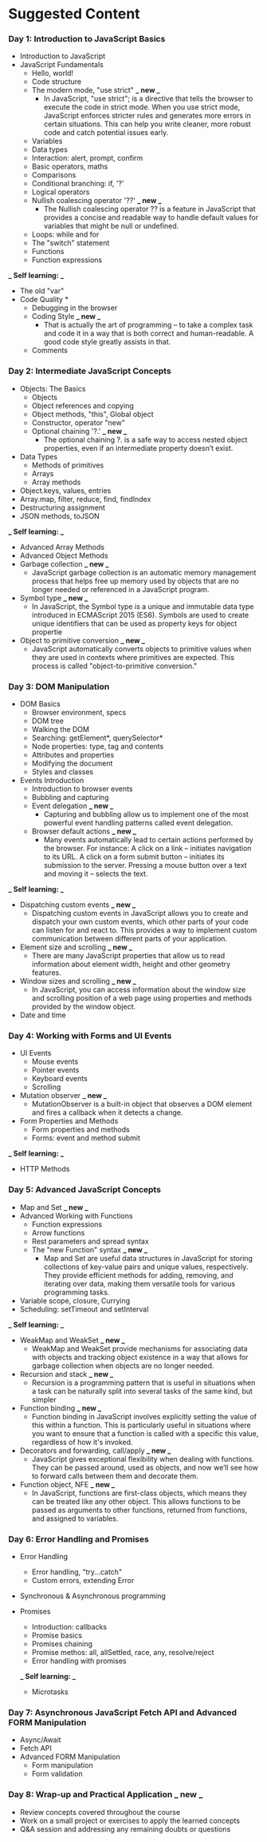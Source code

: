 # Suggested Content

### Day 1: Introduction to JavaScript Basics

- Introduction to JavaScript
- JavaScript Fundamentals
  - Hello, world!
  - Code structure
  - The modern mode, "use strict" **_ new _**
    - In JavaScript, "use strict"; is a directive that tells the browser to execute the code in strict mode. When you use strict mode, JavaScript enforces stricter rules and generates more errors in certain situations. This can help you write cleaner, more robust code and catch potential issues early.
  - Variables
  - Data types
  - Interaction: alert, prompt, confirm
  - Basic operators, maths
  - Comparisons
  - Conditional branching: if, '?' 
  - Logical operators
  - Nullish coalescing operator '??' **_ new _**
    - The Nullish coalescing operator ?? is a feature in JavaScript that provides a concise and readable way to handle default values for variables that might be null or undefined.
  - Loops: while and for
  - The "switch" statement
  - Functions
  - Function expressions

**_ Self learning: _**

- The old "var"
- Code Quality *
  - Debugging in the browser 
  - Coding Style **_ new _**
    - That is actually the art of programming – to take a complex task and code it in a way that is both correct and human-readable. A good code style greatly assists in that.
  - Comments 

### Day 2: Intermediate JavaScript Concepts

- Objects: The Basics
  - Objects
  - Object references and copying
  - Object methods, "this", Global object
  - Constructor, operator "new" 
  - Optional chaining '?.' **_ new _**
    - The optional chaining ?. is a safe way to access nested object properties, even if an intermediate property doesn’t exist.
- Data Types
  - Methods of primitives
  - Arrays
  - Array methods
- Object.keys, values, entries
- Array.map, filter, reduce, find, findIndex
- Destructuring assignment
- JSON methods, toJSON

**_ Self learning: _**

- Advanced Array Methods
- Advanced Object Methods
- Garbage collection **_ new _**
   - JavaScript garbage collection is an automatic memory management process that helps free up memory used by objects that are no longer needed or referenced in a JavaScript program.
- Symbol type **_ new _**
  - In JavaScript, the Symbol type is a unique and immutable data type introduced in ECMAScript 2015 (ES6). Symbols are used to create unique identifiers that can be used as property keys for object propertie
- Object to primitive conversion **_ new _**
  - JavaScript automatically converts objects to primitive values when they are used in contexts where primitives are expected. This process is called "object-to-primitive conversion."

### Day 3: DOM Manipulation

- DOM Basics
  - Browser environment, specs
  - DOM tree
  - Walking the DOM
  - Searching: getElement*, querySelector*
  - Node properties: type, tag and contents
  - Attributes and properties
  - Modifying the document
  - Styles and classes
- Events Introduction
  - Introduction to browser events
  - Bubbling and capturing
  - Event delegation **_ new _**
    - Capturing and bubbling allow us to implement one of the most powerful event handling patterns called event delegation.
  - Browser default actions **_ new _**
     - Many events automatically lead to certain actions performed by the browser. For instance: A click on a link – initiates navigation to its URL. A click on a form submit button – initiates its submission to the server. Pressing a mouse button over a text and moving it – selects the text.

**_ Self learning: _**

- Dispatching custom events **_ new _**
  - Dispatching custom events in JavaScript allows you to create and dispatch your own custom events, which other parts of your code can listen for and react to. This provides a way to implement custom communication between different parts of your application.
- Element size and scrolling **_ new _**
  - There are many JavaScript properties that allow us to read information about element width, height and other geometry features.
- Window sizes and scrolling **_ new _**
   - In JavaScript, you can access information about the window size and scrolling position of a web page using properties and methods provided by the window object.
- Date and time

### Day 4: Working with Forms and UI Events

- UI Events
  - Mouse events
  - Pointer events
  - Keyboard events
  - Scrolling
- Mutation observer **_ new _**
  - MutationObserver is a built-in object that observes a DOM element and fires a callback when it detects a change.
- Form Properties and Methods
  - Form properties and methods
  - Forms: event and method submit

**_ Self learning: _**

- HTTP Methods

### Day 5: Advanced JavaScript Concepts

- Map and Set **_ new _**
- Advanced Working with Functions
  - Function expressions
  - Arrow functions
  - Rest parameters and spread syntax
  - The "new Function" syntax **_ new _**
    - Map and Set are useful data structures in JavaScript for storing collections of key-value pairs and unique values, respectively. They provide efficient methods for adding, removing, and iterating over data, making them versatile tools for various programming tasks.
- Variable scope, closure, Currying
- Scheduling: setTimeout and setInterval

**_ Self learning: _**

- WeakMap and WeakSet **_ new _**
  - WeakMap and WeakSet provide mechanisms for associating data with objects and tracking object existence in a way that allows for garbage collection when objects are no longer needed. 
- Recursion and stack **_ new _**
  - Recursion is a programming pattern that is useful in situations when a task can be naturally split into several tasks of the same kind, but simpler
- Function binding **_ new _**
  - Function binding in JavaScript involves explicitly setting the value of this within a function. This is particularly useful in situations where you want to ensure that a function is called with a specific this value, regardless of how it's invoked.
- Decorators and forwarding, call/apply **_ new _**
  - JavaScript gives exceptional flexibility when dealing with functions. They can be passed around, used as objects, and now we’ll see how to forward calls between them and decorate them.
- Function object, NFE **_ new _**
  - In JavaScript, functions are first-class objects, which means they can be treated like any other object. This allows functions to be passed as arguments to other functions, returned from functions, and assigned to variables.

### Day 6: Error Handling and Promises

- Error Handling
  - Error handling, "try...catch"
  - Custom errors, extending Error
- Synchronous & Asynchronous programming
- Promises
  - Introduction: callbacks
  - Promise basics
  - Promises chaining
  - Promise methos: all, allSettled, race, any, resolve/reject
  - Error handling with promises

  **_ Self learning: _**

  - Microtasks

### Day 7: Asynchronous JavaScript Fetch API and Advanced FORM Manipulation

- Async/Await
- Fetch API
- Advanced FORM Manipulation
  - Form manipulation
  - Form validation

### Day 8: Wrap-up and Practical Application **_ new _**

- Review concepts covered throughout the course
- Work on a small project or exercises to apply the learned concepts
- Q&A session and addressing any remaining doubts or questions

